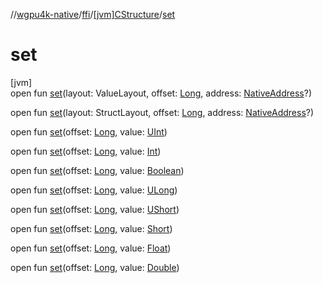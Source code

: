 //[wgpu4k-native](../../../index.md)/[ffi](../index.md)/[[jvm]CStructure](index.md)/[set](set.md)

# set

[jvm]\
open fun [set](set.md)(layout: ValueLayout, offset: [Long](https://kotlinlang.org/api/core/kotlin-stdlib/kotlin/-long/index.html), address: [NativeAddress](../-native-address/index.md)?)

open fun [set](set.md)(layout: StructLayout, offset: [Long](https://kotlinlang.org/api/core/kotlin-stdlib/kotlin/-long/index.html), address: [NativeAddress](../-native-address/index.md)?)

open fun [set](set.md)(offset: [Long](https://kotlinlang.org/api/core/kotlin-stdlib/kotlin/-long/index.html), value: [UInt](https://kotlinlang.org/api/core/kotlin-stdlib/kotlin/-u-int/index.html))

open fun [set](set.md)(offset: [Long](https://kotlinlang.org/api/core/kotlin-stdlib/kotlin/-long/index.html), value: [Int](https://kotlinlang.org/api/core/kotlin-stdlib/kotlin/-int/index.html))

open fun [set](set.md)(offset: [Long](https://kotlinlang.org/api/core/kotlin-stdlib/kotlin/-long/index.html), value: [Boolean](https://kotlinlang.org/api/core/kotlin-stdlib/kotlin/-boolean/index.html))

open fun [set](set.md)(offset: [Long](https://kotlinlang.org/api/core/kotlin-stdlib/kotlin/-long/index.html), value: [ULong](https://kotlinlang.org/api/core/kotlin-stdlib/kotlin/-u-long/index.html))

open fun [set](set.md)(offset: [Long](https://kotlinlang.org/api/core/kotlin-stdlib/kotlin/-long/index.html), value: [UShort](https://kotlinlang.org/api/core/kotlin-stdlib/kotlin/-u-short/index.html))

open fun [set](set.md)(offset: [Long](https://kotlinlang.org/api/core/kotlin-stdlib/kotlin/-long/index.html), value: [Short](https://kotlinlang.org/api/core/kotlin-stdlib/kotlin/-short/index.html))

open fun [set](set.md)(offset: [Long](https://kotlinlang.org/api/core/kotlin-stdlib/kotlin/-long/index.html), value: [Float](https://kotlinlang.org/api/core/kotlin-stdlib/kotlin/-float/index.html))

open fun [set](set.md)(offset: [Long](https://kotlinlang.org/api/core/kotlin-stdlib/kotlin/-long/index.html), value: [Double](https://kotlinlang.org/api/core/kotlin-stdlib/kotlin/-double/index.html))